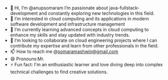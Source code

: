 - 👋 Hi, I’m @anupsomaram I’m passionate about java-fullstack-development and constantly exploring new technologies in this field.
- 👀 I’m interested in cloud computing and its applications in modern software development and infrastructure management
- 🌱 I’m currently learning advanced concepts in cloud computing to enhance my skills and stay updated with industry trends.
- 💞️ I’m looking to collaborate on cloud engineering projects where I can contribute my expertise and learn from other professionals in the field.
- 📫 How to reach me @somaramashwin@gmail.com
- 😄 Pronouns:Mr.
- ⚡ Fun fact:  I'm an enthusiastic learner and love diving deep into complex technical challenges to find creative solutions.

<!---
anupsomaram/anupsomaram is a ✨ special ✨ repository because its `README.md` (this file) appears on your GitHub profile.
You can click the Preview link to take a look at your changes.
--->
